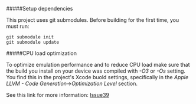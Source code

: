 #####Setup dependencies

This project uses git submodules.  Before building for the first time, you must run:

```
git submodule init
git submodule update
```

#####CPU load optimization

To optimize emulation performance and to reduce CPU load make sure that the build you install on your device was compiled with *-O3* or *-Os* setting.  
You find this in the project's Xcode buold settings, specifically in the *Apple LLVM - Code Generation*->*Optimization Level* section.

See this link for more information: [Issue39](https://github.com/emufreak/iAmiga/issues/39)
